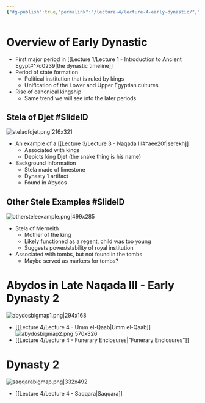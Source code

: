 ```yaml
---
{"dg-publish":true,"permalink":"/lecture-4/lecture-4-early-dynastic/","tags":["gardenEntry"]}
---
```


# Overview of Early Dynastic
- First major period in [[Lecture 1/Lecture 1 - Introduction to Ancient Egypt#^7d0239\|the dynastic timeline]]
- Period of state formation
	- Political institution that is ruled by kings
	- Unification of the Lower and Upper Egyptian cultures
- Rise of canonical kingship
	- Same trend we will see into the later periods

## Stela of Djet #SlideID
![stelaofdjet.png|216x321](/img/user/Images/stelaofdjet.png)
- An example of a [[Lecture 3/Lecture 3 - Naqada III#^aee20f\|serekh]]
	- Associated with kings
	- Depicts king Djet (the snake thing is his name)
- Background information
	- Stela made of limestone
	- Dynasty 1 artifact
	- Found in Abydos

## Other Stele Examples #SlideID
![othersteleexample.png|499x285](/img/user/Images/othersteleexample.png)
- Stela of Merneith
	- Mother of the king
	- Likely functioned as a regent, child was too young
	- Suggests power/stability of royal institution
- Associated with tombs, but not found in the tombs
	- Maybe served as markers for tombs?

# Abydos in Late Naqada III - Early Dynasty 2
![abydosbigmap1.png|294x168](/img/user/Images/abydosbigmap1.png)
- [[Lecture 4/Lecture 4 - Umm el-Qaab\|Umm el-Qaab]]
![abydosbigmap2.png|570x326](/img/user/Images/abydosbigmap2.png)
- [[Lecture 4/Lecture 4 - Funerary Enclosures\|"Funerary Enclosures"]]

# Dynasty 2
![saqqarabigmap.png|332x492](/img/user/Images/saqqarabigmap.png)
- [[Lecture 4/Lecture 4 - Saqqara\|Saqqara]]